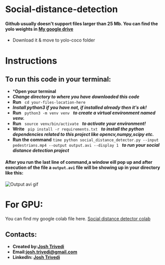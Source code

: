 # Social-distance-detection


#### Github usually doesn't support files larger than 25 Mb. You can find the yolo weights in [My google drive](https://drive.google.com/file/d/1OZlwB0UELk4-5HGmqLoymIOKQoeIkjuz/view?usp=sharing) 
* Download it & move to yolo-coco folder

# Instructions
## To run this code in your terminal:
* ***Open your terminal**
* ***Change directory to where you have downloaded this code***
* **Run** ` cd your-files-location-here`
* ***Install python3 if you have not, if installed already then it's ok!***
* **Run**  `  python3 -m venv venv  ` ***to create a virtual environment named venv.***
* **Run**   `  source venv/bin/activate  ` 
***to activate your environment!***
* **Write**   `  pip install -r requirements.txt  ` 
***to install the python dependencies related to this project like opencv,numpy,scipy etc.***
* **Run the command** `time python social_distance_detector.py --input pedestrians.mp4 --output output.avi --display 1
` ***to run your social distance detection project***

#### After you run the last line of command,a window eill pop up and after execution of the file a `output.avi` file will be showing up in your directory like this:
![Output avi gif](https://github.com/joshtrivedi/Social-Distance-Detector/blob/main/social%20distance%20detection.gif)

# For GPU:
You can find my google colab file here. [Social distance detector colab](https://colab.research.google.com/drive/1fl7pOz_gx70KcsF8isMPagZL1TSv0dKr?usp=sharing)

## Contacts:
* **Created by:[Josh Trivedi](https://github.com/joshtrivedi)**
* **Email:[josh.trivedi@gmail.com](https://josh.trivedi@gmail.com)**
* **LinkedIn: [Josh Trivedi](https://www.linkedin.com/in/josh-trivedi/)**
